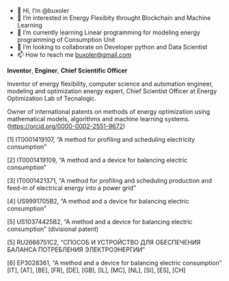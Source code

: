 - 👋 Hi, I’m @buxoler
- 👀 I’m interested in Energy Flexibity throught Blockchain and Machine Learning
- 🌱 I’m currently learning Linear programming for modeling energy programming of Consumption Unit
- 💞️ I’m looking to collaborate on Developer python and Data Scientist
- 📫 How to reach me buxoler@gmail.com

<!---
Buxoler/Buxoler is a ✨ special ✨ repository because its `README.md` (this file) appears on your GitHub profile.
You can click the Preview link to take a look at your changes.
--->
**Inventor**, **Enginer**, **Chief Scientific Officer**

Inventor of energy flexibility, computer science and automation engineer, modeling and optimization energy expert, Chief Scientist Officer at Energy Optimization Lab of Tecnalogic.

Owner of international patents on methods of energy optimization using mathematical models, algorithms and machine learning systems.(https://orcid.org/0000-0002-2551-9672) 

[1] IT0001419107, “A method for profiling and scheduling electricity consumption”

[2] IT0001419109, “A method and a device for balancing electric consumption”

[3] IT0001421371, “A method for profiling and scheduling production and feed-in of electrical energy into a power grid”

[4] US9991705B2, “A method and a device for balancing electric consumption”

[5] US10374425B2, “A method and a device for balancing electric consumption” (divisional patent)

[5] RU2666751C2, “СПОСОБ И УСТРОЙСТВО ДЛЯ ОБЕСПЕЧЕНИЯ БАЛАНСА ПОТРЕБЛЕНИЯ ЭЛЕКТРОЭНЕРГИИ”

[6] EP3028361, “A method and a device for balancing electric consumption” [IT], [AT], [BE], [FR], [DE], [GB], [IL], [MC], [NL], [SI], [ES], [CH]
